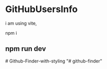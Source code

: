 # GitHubUsersInfo



i am using vite,

npm i

## npm run dev
#   G i t h u b - F i n d e r - w i t h - s t y l i n g  
 "# github-finder" 
